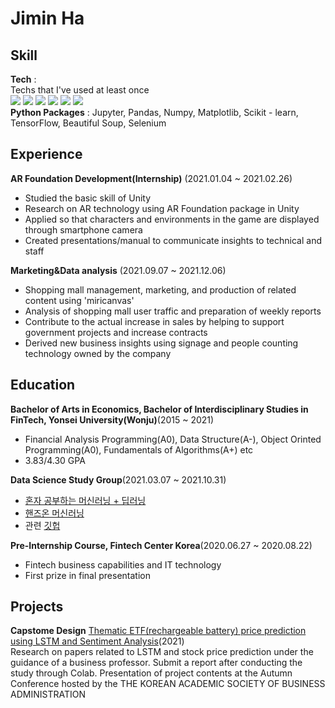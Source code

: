 # Jimin Ha
## Skill
**Tech** :  
Techs that I've used at least once  
<img src="https://img.shields.io/badge/Python-3766AB?style=flat-square&logo=Python&logoColor=white"/></a>
<img src="https://img.shields.io/badge/C++-00599C?style=flat-square&logo=C%2B%2B&logoColor=white"/></a>
<img src="https://img.shields.io/badge/C-A8B9CC?style=flat-square&logo=C&logoColor=white"/></a>
<img src="https://img.shields.io/badge/Unity-000000?style=flat-square&logo=Unity&logoColor=white"/></a>
<img src="https://img.shields.io/badge/SQLite-003B57?style=flat-square&logo=SQLite&logoColor=white"/></a>
<img src="https://img.shields.io/badge/Tableau-E97627?style=flat-square&logo=Tableau&logoColor=white"/></a>  
**Python Packages** : Jupyter, Pandas, Numpy, Matplotlib, Scikit - learn, TensorFlow, Beautiful Soup, Selenium
## Experience
**AR Foundation Development(Internship)** (2021.01.04 ~ 2021.02.26)  
- Studied the basic skill of Unity
- Research on AR technology using AR Foundation package in Unity
- Applied so that characters and environments in the game are displayed through smartphone camera
- Created presentations/manual to communicate insights to technical and staff  

**Marketing&Data analysis** (2021.09.07 ~ 2021.12.06)  
- Shopping mall management, marketing, and production of related content using 'miricanvas'
- Analysis of shopping mall user traffic and preparation of weekly reports
- Contribute to the actual increase in sales by helping to support government projects and increase contracts
- Derived new business insights using signage and people counting technology owned by the company

## Education  
**Bachelor of Arts in Economics, Bachelor of Interdisciplinary Studies in FinTech, Yonsei University(Wonju)**(2015 ~ 2021)  
- Financial Analysis Programming(A0), Data Structure(A-), Object Orinted Programming(A0), Fundamentals of Algorithms(A+) etc
- 3.83/4.30 GPA

**Data Science Study Group**(2021.03.07 ~ 2021.10.31)
- [혼자 공부하는 머신러닝 + 딥러닝](https://g.co/kgs/3XhrQP)
- [핸즈온 머신러닝](https://g.co/kgs/doQArj)
- 관련 [깃헙](https://github.com/6058ah/DataScienceStudy)

**Pre-Internship Course, Fintech Center Korea**(2020.06.27 ~ 2020.08.22)
- Fintech business capabilities and IT technology
- First prize in final presentation

## Projects
**Capstome Design** [Thematic ETF(rechargeable battery) price prediction using LSTM and Sentiment Analysis](https://github.com/6058ah/BusinessCapstone/blob/master/%ED%95%99%EC%88%A0%EB%8C%80%ED%9A%8C%EB%B0%9C%ED%91%9C%EC%9E%90%EB%A3%8C(%ED%95%98%EC%A7%80%EB%AF%BC%2C%20%EC%9D%B4%EC%A2%85%ED%98%81%2C%20%EC%8B%A0%ED%83%9D%EC%88%98)%EC%88%98%EC%A0%95_4.pdf)(2021)  
Research on papers related to LSTM and stock price prediction under the guidance of a business professor. Submit a report after conducting the study through Colab. Presentation of project contents at the Autumn Conference hosted by the THE KOREAN ACADEMIC SOCIETY OF BUSINESS ADMINISTRATION

